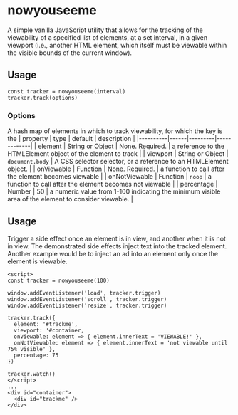 # nowyouseeme

A simple vanilla JavaScript utility that allows for the tracking of the viewability of a specified list of elements, at a set interval, in a given viewport (i.e., another HTML element, which itself must be viewable within the visible bounds of the current window).

## Usage
```
const tracker = nowyouseeme(interval)
tracker.track(options)
```
### Options
A hash map of elements in which to track viewability, for which the key is the
| property | type | default | description |
|----------|------|---------|-------------|
| element | String or Object | None. Required. | a reference to the HTMLElement object of the element to track |
| viewport | String or Object | `document.body` | A CSS selector selector, or a reference to an HTMLElement object. |
| onViewable | Function | None. Required. | a function to call after the element becomes viewable |
| onNotViewable | Function | `noop` | a function to call after the element becomes not viewable |
| percentage | Number | 50 | a numeric value from 1-100 indicating the minimum visible area of the element to consider viewable. |

## Usage
Trigger a side effect once an element is in view, and another when it is not in view. The demonstrated side effects inject text into the tracked element. Another example would be to inject an ad into an element only once the element is viewable.

```
<script>
const tracker = nowyouseeme(100)

window.addEventListener('load', tracker.trigger)
window.addEventListener('scroll', tracker.trigger)
window.addEventListener('resize', tracker.trigger)

tracker.track({
  element: '#trackme',
  viewport: '#container,
  onViewable: element => { element.innerText = 'VIEWABLE!' },
  onNotViewable: element => { element.innerText = 'not viewable until 75% visible' },
  percentage: 75
})

tracker.watch()
</script>
...
<div id="container">
  <div id="trackme" />
</div>
```
